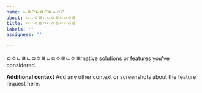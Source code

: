 ```yaml
---
name: ㄴㅇㄹㄴㅇㄹㅁㄴㅇㄹ
about: ㅁㄴㅇㄹㄴㅁㅇㄹㄴㅁㅇㄹ
title: ㅁㄴㅇㄹㅁㄴㅇㄹㅁㄴㅇㄹ
labels: ''
assignees: ''

---
```


ㅁㅇㄴㄹㄴㅁㅇㄹㄴㅁㅇㄹㄴㅇㄹrnative solutions or features you've considered.

**Additional context**
Add any other context or screenshots about the feature request here.
